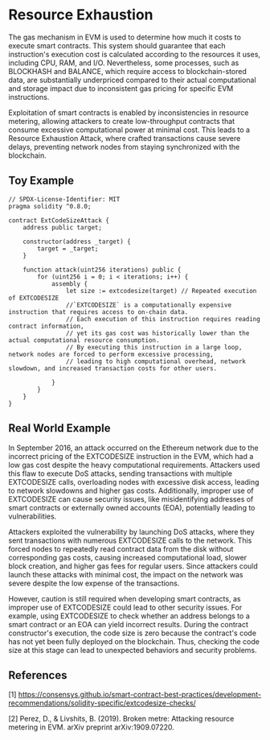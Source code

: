 # Resource Exhaustion
The gas mechanism in EVM is used to determine how much it costs to execute smart contracts. This system should guarantee that each instruction's execution cost is calculated according to the resources it uses, including CPU, RAM, and I/O. Nevertheless, some processes, such as BLOCKHASH and BALANCE, which require access to blockchain-stored data, are substantially underpriced compared to their actual computational and storage impact due to inconsistent gas pricing for specific EVM instructions.  

Exploitation of smart contracts is enabled by inconsistencies in resource metering, allowing attackers to create low-throughput contracts that consume excessive computational power at minimal cost. This leads to a Resource Exhaustion Attack, where crafted transactions cause severe delays, preventing network nodes from staying synchronized with the blockchain. 

## Toy Example
```Solidity
// SPDX-License-Identifier: MIT
pragma solidity ^0.8.0;

contract ExtCodeSizeAttack {
    address public target;

    constructor(address _target) {
        target = _target;
    }

    function attack(uint256 iterations) public {
        for (uint256 i = 0; i < iterations; i++) {
            assembly {
                let size := extcodesize(target) // Repeated execution of EXTCODESIZE
                //`EXTCODESIZE` is a computationally expensive instruction that requires access to on-chain data.
                // Each execution of this instruction requires reading contract information, 
                // yet its gas cost was historically lower than the actual computational resource consumption.
                // By executing this instruction in a large loop, network nodes are forced to perform excessive processing,
                // leading to high computational overhead, network slowdown, and increased transaction costs for other users.
                 
            }
        }
    }
}
```
## Real World Example
In September 2016, an attack occurred on the Ethereum network due to the incorrect pricing of the EXTCODESIZE instruction in the EVM, which had a low gas cost despite the heavy computational requirements. Attackers used this flaw to execute DoS attacks, sending transactions with multiple EXTCODESIZE calls, overloading nodes with excessive disk access, leading to network slowdowns and higher gas costs. Additionally, improper use of EXTCODESIZE can cause security issues, like misidentifying addresses of smart contracts or externally owned accounts (EOA), potentially leading to vulnerabilities.

Attackers exploited the vulnerability by launching DoS attacks, where they sent transactions with numerous EXTCODESIZE calls to the network. This forced nodes to repeatedly read contract data from the disk without corresponding gas costs, causing increased computational load, slower block creation, and higher gas fees for regular users. Since attackers could launch these attacks with minimal cost, the impact on the network was severe despite the low expense of the transactions.

However, caution is still required when developing smart contracts, as improper use of EXTCODESIZE could lead to other security issues. For example, using EXTCODESIZE to check whether an address belongs to a smart contract or an EOA can yield incorrect results. During the contract constructor's execution, the code size is zero because the contract's code has not yet been fully deployed on the blockchain. Thus, checking the code size at this stage can lead to unexpected behaviors and security problems.

## References
[1] https://consensys.github.io/smart-contract-best-practices/development-recommendations/solidity-specific/extcodesize-checks/

[2] Perez, D., & Livshits, B. (2019). Broken metre: Attacking resource metering in EVM. arXiv preprint arXiv:1909.07220.
